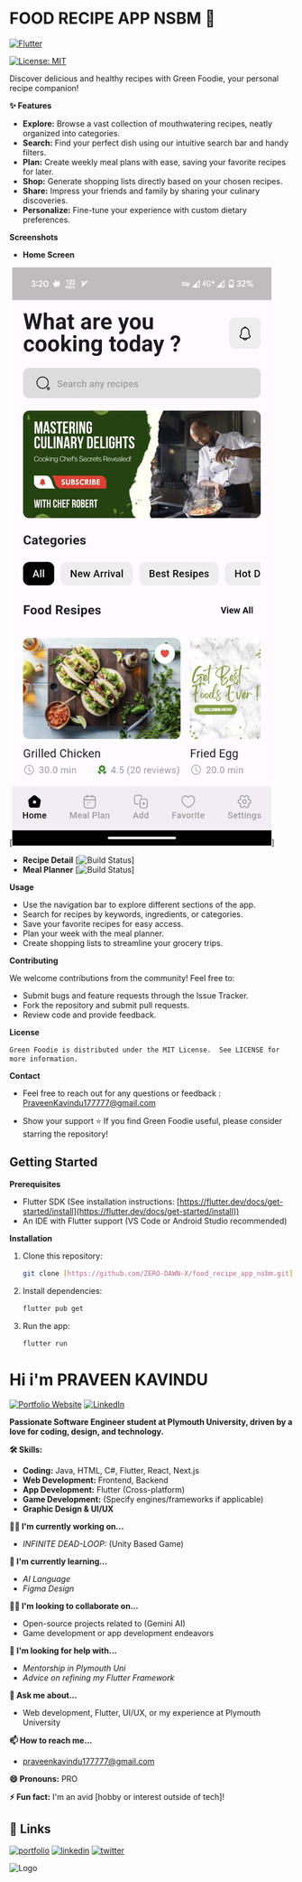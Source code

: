 # FOOD RECIPE APP NSBM  🌱

[![Flutter](https://img.shields.io/badge/Built%20With-Flutter-blue?logo=flutter)](https://flutter.dev/)

[![License: MIT](https://img.shields.io/badge/License-MIT-yellow.svg)](https://opensource.org/licenses/MIT)

Discover delicious and healthy recipes with Green Foodie, your personal recipe companion!

**✨ Features**

* **Explore:** Browse a vast collection of mouthwatering recipes, neatly organized into categories.
* **Search:** Find your perfect dish using our intuitive search bar and handy filters.
* **Plan:** Create weekly meal plans with ease, saving your favorite recipes for later.
* **Shop:** Generate shopping lists directly based on your chosen recipes.
* **Share:** Impress your friends and family by sharing your culinary discoveries.
* **Personalize:**  Fine-tune your experience with custom dietary preferences.

**Screenshots**

* **Home Screen**


[![Build Status](./Screenshots/appshot.jpg)]
 
* **Recipe Detail**
[![Build Status](./Screenshots/appshot2.jpg)]
* **Meal Planner**
[![Build Status](./Screenshots/appshot3.jpg)]


**Usage**

*    Use the navigation bar to explore different sections of the app.
*    Search for recipes by keywords, ingredients, or categories.
*    Save your favorite recipes for easy access.
*    Plan your week with the meal planner.
*    Create shopping lists to streamline your grocery trips.

**Contributing**

We welcome contributions from the community! Feel free to:

*    Submit bugs and feature requests through the Issue Tracker.
*    Fork the repository and submit pull requests.
*    Review code and provide feedback.

**License**

    Green Foodie is distributed under the MIT License.  See LICENSE for more information.

**Contact**

* Feel free to reach out for any questions or feedback : PraveenKavindu177777@gmail.com

* Show your support ⭐️  If you find Green Foodie useful, please consider starring the repository!

## Getting Started

**Prerequisites**

* Flutter SDK (See installation instructions: [https://flutter.dev/docs/get-started/install](https://flutter.dev/docs/get-started/install))
* An IDE with Flutter support (VS Code or Android Studio recommended)

**Installation**

1. Clone this repository:
   ```bash
   git clone [https://github.com/ZERO-DAWN-X/food_recipe_app_nsbm.git]

2. Install dependencies:
   ```bash
   flutter pub get

3. Run the app:
   ```bash
   flutter run

# Hi i'm PRAVEEN KAVINDU

[![Portfolio Website](https://img.shields.io/badge/portfolio-website-blue?logo=)](https://your-portfolio-website.com) 
[![LinkedIn](https://img.shields.io/badge/LinkedIn-0077B5?logo=linkedin)](https://www.linkedin.com/in/your-linkedin-profile)

**Passionate Software Engineer student at Plymouth University, driven by a love for coding, design, and technology.**

**🛠 Skills:**

* **Coding:** Java, HTML, C#, Flutter, React, Next.js
* **Web Development:** Frontend, Backend 
* **App Development:** Flutter (Cross-platform) 
* **Game Development:** (Specify engines/frameworks if applicable)
* **Graphic Design & UI/UX**


**👩‍💻 I'm currently working on...**
*  *INFINITE DEAD-LOOP:* (Unity Based Game)

**🧠 I'm currently learning...**
*  *AI Language*
*  *Figma Design*

**👯‍♀️ I'm looking to collaborate on...**
* Open-source projects related to (Gemini AI)
* Game development or app development endeavors 

**🤔 I'm looking for help with...**
*  *Mentorship in Plymouth Uni*
*  *Advice on refining my Flutter Framework*

**💬 Ask me about...**
* Web development, Flutter, UI/UX, or my experience at Plymouth University

**📫 How to reach me...**
* praveenkavindu177777@gmail.com

**😄 Pronouns:** PRO

**⚡️ Fun fact:** I'm an avid [hobby or interest outside of tech]! 


## 🔗 Links
[![portfolio](https://img.shields.io/badge/my_portfolio-000?style=for-the-badge&logo=ko-fi&logoColor=white)](https://katherineoelsner.com/)
[![linkedin](https://img.shields.io/badge/linkedin-0A66C2?style=for-the-badge&logo=linkedin&logoColor=white)](https://www.linkedin.com/)
[![twitter](https://img.shields.io/badge/twitter-1DA1F2?style=for-the-badge&logo=twitter&logoColor=white)](https://twitter.com/)

![Logo](https://dev-to-uploads.s3.amazonaws.com/uploads/articles/th5xamgrr6se0x5ro4g6.png)

